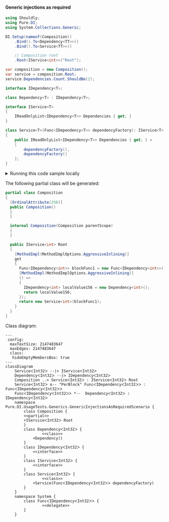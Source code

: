 #### Generic injections as required


```c#
using Shouldly;
using Pure.DI;
using System.Collections.Generic;

DI.Setup(nameof(Composition))
    .Bind().To<Dependency<TT>>()
    .Bind().To<Service<TT>>()

    // Composition root
    .Root<IService<int>>("Root");

var composition = new Composition();
var service = composition.Root;
service.Dependencies.Count.ShouldBe(2);

interface IDependency<T>;

class Dependency<T> : IDependency<T>;

interface IService<T>
{
    IReadOnlyList<IDependency<T>> Dependencies { get; }
}

class Service<T>(Func<IDependency<T>> dependencyFactory): IService<T>
{
    public IReadOnlyList<IDependency<T>> Dependencies { get; } =
    [
        dependencyFactory(),
        dependencyFactory()
    ];
}
```

<details>
<summary>Running this code sample locally</summary>

- Make sure you have the [.NET SDK 9.0](https://dotnet.microsoft.com/en-us/download/dotnet/9.0) or later is installed
```bash
dotnet --list-sdk
```
- Create a net9.0 (or later) console application
```bash
dotnet new console -n Sample
```
- Add references to NuGet packages
  - [Pure.DI](https://www.nuget.org/packages/Pure.DI)
  - [Shouldly](https://www.nuget.org/packages/Shouldly)
```bash
dotnet add package Pure.DI
dotnet add package Shouldly
```
- Copy the example code into the _Program.cs_ file

You are ready to run the example 🚀
```bash
dotnet run
```

</details>

The following partial class will be generated:

```c#
partial class Composition
{
  [OrdinalAttribute(256)]
  public Composition()
  {
  }

  internal Composition(Composition parentScope)
  {
  }

  public IService<int> Root
  {
    [MethodImpl(MethodImplOptions.AggressiveInlining)]
    get
    {
      Func<IDependency<int>> blockFunc1 = new Func<IDependency<int>>(
      [MethodImpl(MethodImplOptions.AggressiveInlining)]
      () =>
      {
        IDependency<int> localValue156 = new Dependency<int>();
        return localValue156;
      });
      return new Service<int>(blockFunc1);
    }
  }
}
```

Class diagram:

```mermaid
---
 config:
  maxTextSize: 2147483647
  maxEdges: 2147483647
  class:
   hideEmptyMembersBox: true
---
classDiagram
	ServiceᐸInt32ᐳ --|> IServiceᐸInt32ᐳ
	DependencyᐸInt32ᐳ --|> IDependencyᐸInt32ᐳ
	Composition ..> ServiceᐸInt32ᐳ : IServiceᐸInt32ᐳ Root
	ServiceᐸInt32ᐳ o-- "PerBlock" FuncᐸIDependencyᐸInt32ᐳᐳ : FuncᐸIDependencyᐸInt32ᐳᐳ
	FuncᐸIDependencyᐸInt32ᐳᐳ *--  DependencyᐸInt32ᐳ : IDependencyᐸInt32ᐳ
	namespace Pure.DI.UsageTests.Generics.GenericInjectionsAsRequiredScenario {
		class Composition {
		<<partial>>
		+IServiceᐸInt32ᐳ Root
		}
		class DependencyᐸInt32ᐳ {
				<<class>>
			+Dependency()
		}
		class IDependencyᐸInt32ᐳ {
			<<interface>>
		}
		class IServiceᐸInt32ᐳ {
			<<interface>>
		}
		class ServiceᐸInt32ᐳ {
				<<class>>
			+Service(FuncᐸIDependencyᐸInt32ᐳᐳ dependencyFactory)
		}
	}
	namespace System {
		class FuncᐸIDependencyᐸInt32ᐳᐳ {
				<<delegate>>
		}
	}
```

